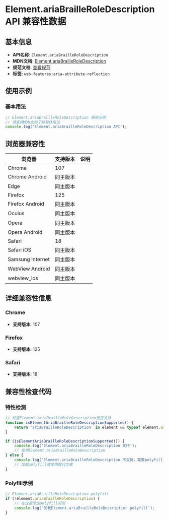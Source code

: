 # Element.ariaBrailleRoleDescription API 兼容性数据

## 基本信息

- **API名称**: `Element.ariaBrailleRoleDescription`
- **MDN文档**: [Element.ariaBrailleRoleDescription](https://developer.mozilla.org/docs/Web/API/Element/ariaBrailleRoleDescription)
- **规范文档**: [查看规范](https://w3c.github.io/aria/#dom-ariamixin-ariabrailleroledescription)
- **标签**: `web-features:aria-attribute-reflection`

## 使用示例

### 基本用法

```javascript
// Element.ariaBrailleRoleDescription 使用示例
// 请查阅MDN文档了解具体用法
console.log('Element.ariaBrailleRoleDescription API');
```

## 浏览器兼容性

| 浏览器 | 支持版本 | 说明 |
|--------|----------|------|
| Chrome | 107 |  |
| Chrome Android | 同主版本 |  |
| Edge | 同主版本 |  |
| Firefox | 125 |  |
| Firefox Android | 同主版本 |  |
| Oculus | 同主版本 |  |
| Opera | 同主版本 |  |
| Opera Android | 同主版本 |  |
| Safari | 18 |  |
| Safari iOS | 同主版本 |  |
| Samsung Internet | 同主版本 |  |
| WebView Android | 同主版本 |  |
| webview_ios | 同主版本 |  |

## 详细兼容性信息

### Chrome

- **支持版本**: 107

### Firefox

- **支持版本**: 125

### Safari

- **支持版本**: 18

## 兼容性检查代码

### 特性检测

```javascript
// 检查Element.ariaBrailleRoleDescription是否支持
function isElementAriaBrailleRoleDescriptionSupported() {
    return 'ariaBrailleRoleDescription' in element && typeof element.ariaBrailleRoleDescription === 'function';
}

if (isElementAriaBrailleRoleDescriptionSupported()) {
    console.log('Element.ariaBrailleRoleDescription 支持');
    // 使用Element.ariaBrailleRoleDescription
} else {
    console.log('Element.ariaBrailleRoleDescription 不支持，需要polyfill');
    // 加载polyfill或使用替代方案
}
```

### Polyfill示例

```javascript
// Element.ariaBrailleRoleDescription polyfill
if (!element.ariaBrailleRoleDescription) {
    // 在这里添加polyfill实现
    console.log('加载Element.ariaBrailleRoleDescription polyfill');
}
```

